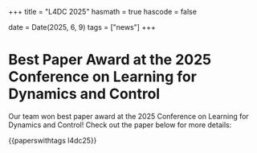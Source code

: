 +++
title = "L4DC 2025"
hasmath = true
hascode = false

date = Date(2025, 6, 9)
tags = ["news"]
+++

# Best Paper Award at the 2025 Conference on Learning for Dynamics and Control
Our team won best paper award at the 2025 Conference on Learning for Dynamics and Control! Check out the paper below for more details:

{{paperswithtags l4dc25}}